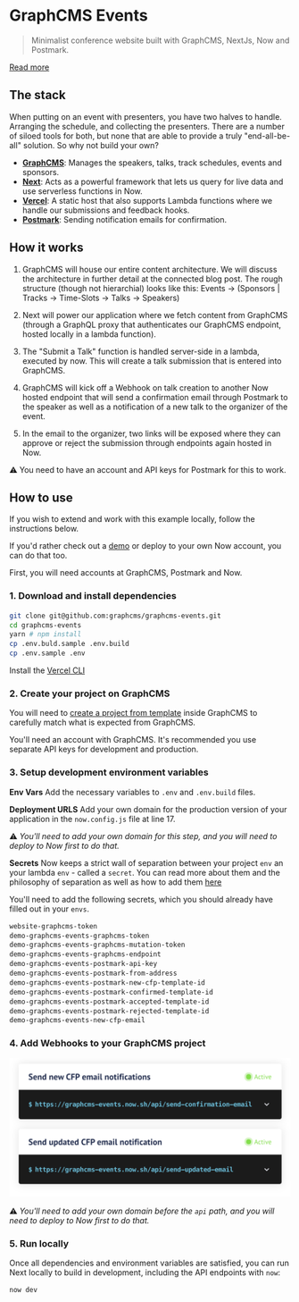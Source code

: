 # GraphCMS Events

> Minimalist conference website built with GraphCMS, NextJs, Now and Postmark.

[Read more](https://graphcms.com/blog/managing-speakers-and-talk-submissions-with-the-serverless-stack/)

## The stack

When putting on an event with presenters, you have two halves to handle. Arranging the schedule, and collecting the presenters. There are a number of siloed tools for both, but none that are able to provide a truly "end-all-be-all" solution. So why not build your own?

- **[GraphCMS](https://graphcms.com)**: Manages the speakers, talks, track schedules, events and sponsors.
- **[Next](https://nextjs.org/)**: Acts as a powerful framework that lets us query for live data and use serverless functions in Now.
- **[Vercel](https://vercel.com/home)**: A static host that also supports Lambda functions where we handle our submissions and feedback hooks.
- **[Postmark](https://postmark.com)**: Sending notification emails for confirmation.

## How it works

1. GraphCMS will house our entire content architecture. We will discuss the architecture in further detail at the connected blog post. The rough structure (though not hierarchial) looks like this: Events -> (Sponsors | Tracks -> Time-Slots -> Talks -> Speakers)

2. Next will power our application where we fetch content from GraphCMS (through a GraphQL proxy that authenticates our GraphCMS endpoint, hosted locally in a lambda function).

3. The "Submit a Talk" function is handled server-side in a lambda, executed by now. This will create a talk submission that is entered into GraphCMS.

4. GraphCMS will kick off a Webhook on talk creation to another Now hosted endpoint that will send a confirmation email through Postmark to the speaker as well as a notification of a new talk to the organizer of the event.

5. In the email to the organizer, two links will be exposed where they can approve or reject the submission through endpoints again hosted in Now.

⚠️ You need to have an account and API keys for Postmark for this to work.

## How to use

If you wish to extend and work with this example locally, follow the instructions below.

If you'd rather check out a [demo](https://graphcms-events.vercel.app) or deploy to your own Now account, you can do that too.

First, you will need accounts at GraphCMS, Postmark and Now.

### 1. Download and install dependencies

```bash
git clone git@github.com:graphcms/graphcms-events.git
cd graphcms-events
yarn # npm install
cp .env.buld.sample .env.build
cp .env.sample .env
```

Install the [Vercel CLI](https://vercel.com/download)

### 2. Create your project on GraphCMS

You will need to [create a project from template](https://graphcms.com/docs/getting-started/start-from-scratch/#start-from-template) inside GraphCMS to carefully match what is expected from GraphCMS.

You'll need an account with GraphCMS. It's recommended you use separate API keys for development and production.

### 3. Setup development environment variables

**Env Vars**
Add the necessary variables to `.env` and `.env.build` files.

**Deployment URLS**
Add your own domain for the production version of your application in the `now.config.js` file at line 17.

⚠️ _You'll need to add your own domain for this step, and you will need to deploy to Now first to do that._

**Secrets**
Now keeps a strict wall of separation between your project `env` an your lambda `env` - called a `secret`. You can read more about them and the philosophy of separation as well as how to add them [here](https://vercel.com/docs/environment-variables)

You'll need to add the following secrets, which you should already have filled out in your `envs`.

```bash
website-graphcms-token
demo-graphcms-events-graphcms-token
demo-graphcms-events-graphcms-mutation-token
demo-graphcms-events-graphcms-endpoint
demo-graphcms-events-postmark-api-key
demo-graphcms-events-postmark-from-address
demo-graphcms-events-postmark-new-cfp-template-id
demo-graphcms-events-postmark-confirmed-template-id
demo-graphcms-events-postmark-accepted-template-id
demo-graphcms-events-postmark-rejected-template-id
demo-graphcms-events-new-cfp-email
```

### 4. Add Webhooks to your GraphCMS project

![Webhooks Image](guide/assets/webhooks.png)

⚠️ _You'll need to add your own domain before the `api` path, and you will need to deploy to Now first to do that._

### 5. Run locally

Once all dependencies and environment variables are satisfied, you can run Next locally to build in development, including the API endpoints with `now`:

```bash
now dev
```
